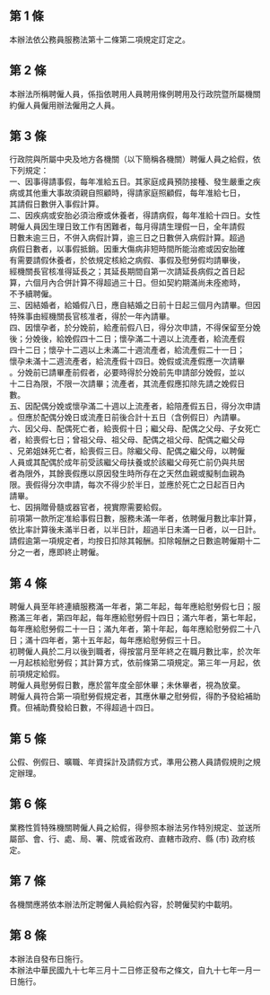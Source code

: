 第 1 條
-------
本辦法依公務員服務法第十二條第二項規定訂定之。

第 2 條
-------
本辦法所稱聘僱人員，係指依聘用人員聘用條例聘用及行政院暨所屬機關  
約僱人員僱用辦法僱用之人員。

第 3 條
-------
行政院與所屬中央及地方各機關（以下簡稱各機關）聘僱人員之給假，依  
下列規定：  
一、因事得請事假，每年准給五日。其家庭成員預防接種、發生嚴重之疾  
    病或其他重大事故須親自照顧時，得請家庭照顧假，每年准給七日，  
    其請假日數併入事假計算。  
二、因疾病或安胎必須治療或休養者，得請病假，每年准給十四日。女性  
    聘僱人員因生理日致工作有困難者，每月得請生理假一日，全年請假  
    日數未逾三日，不併入病假計算，逾三日之日數併入病假計算。超過  
    病假日數者，以事假抵銷。因重大傷病非短時間所能治癒或因安胎確  
    有需要請假休養者，於依規定核給之病假、事假及慰勞假均請畢後，  
    經機關長官核准得延長之；其延長期間自第一次請延長病假之首日起  
    算，六個月內合併計算不得超過三十日。但如契約期滿尚未痊癒時，  
    不予續聘僱。  
三、因結婚者，給婚假八日，應自結婚之日前十日起三個月內請畢。但因  
    特殊事由經機關長官核准者，得於一年內請畢。  
四、因懷孕者，於分娩前，給產前假八日，得分次申請，不得保留至分娩  
    後；分娩後，給娩假四十二日；懷孕滿二十週以上流產者，給流產假  
    四十二日；懷孕十二週以上未滿二十週流產者，給流產假二十一日；  
    懷孕未滿十二週流產者，給流產假十四日。娩假或流產假應一次請畢  
    。分娩前已請畢產前假者，必要時得於分娩前先申請部分娩假，並以  
    十二日為限，不限一次請畢；流產者，其流產假應扣除先請之娩假日  
    數。  
五、因配偶分娩或懷孕滿二十週以上流產者，給陪產假五日，得分次申請  
    。但應於配偶分娩日或流產日前後合計十五日（含例假日）內請畢。  
六、因父母、配偶死亡者，給喪假十日；繼父母、配偶之父母、子女死亡  
    者，給喪假七日；曾祖父母、祖父母、配偶之祖父母、配偶之繼父母  
    、兄弟姐妹死亡者，給喪假三日。除繼父母、配偶之繼父母，以聘僱  
    人員或其配偶於成年前受該繼父母扶養或於該繼父母死亡前仍與共居  
    者為限外，其餘喪假應以原因發生時所存在之天然血親或擬制血親為  
    限。喪假得分次申請，每次不得少於半日，並應於死亡之日起百日內  
    請畢。  
七、因捐贈骨髓或器官者，視實際需要給假。  
前項第一款所定准給事假日數，服務未滿一年者，依聘僱月數比率計算，  
依比率計算後未滿半日者，以半日計，超過半日未滿一日者，以一日計。  
請假逾第一項規定者，均按日扣除其報酬。扣除報酬之日數逾聘僱期十二  
分之一者，應即終止聘僱。

第 4 條
-------
聘僱人員至年終連續服務滿一年者，第二年起，每年應給慰勞假七日；服  
務滿三年者，第四年起，每年應給慰勞假十四日；滿六年者，第七年起，  
每年應給慰勞假二十一日；滿九年者，第十年起，每年應給慰勞假二十八  
日；滿十四年者，第十五年起，每年應給慰勞假三十日。  
初聘僱人員於二月以後到職者，得按當月至年終之在職月數比率，於次年  
一月起核給慰勞假；其計算方式，依前條第二項規定。第三年一月起，依  
前項規定給假。  
聘僱人員慰勞假日數，應於當年度全部休畢；未休畢者，視為放棄。  
聘僱人員符合第一項慰勞假規定者，其應休畢之慰勞假，得酌予發給補助  
費。但補助費發給日數，不得超過十四日。

第 5 條
-------
公假、例假日、曠職、年資採計及請假方式，準用公務人員請假規則之規  
定辦理。

第 6 條
-------
業務性質特殊機關聘僱人員之給假，得參照本辦法另作特別規定、並送所  
屬部、會、行、處、局、署、院或省政府、直轄市政府、縣 (市) 政府核  
定。

第 7 條
-------
各機關應將依本辦法所定聘僱人員給假內容，於聘僱契約中載明。

第 8 條
-------
本辦法自發布日施行。  
本辦法中華民國九十七年三月十二日修正發布之條文，自九十七年一月一  
日施行。

